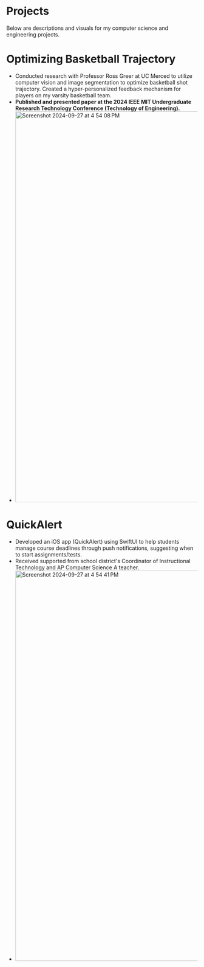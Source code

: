 # Projects
Below are descriptions and visuals for my computer science and engineering projects.

# Optimizing Basketball Trajectory
* Conducted research with Professor Ross Greer at UC Merced to utilize computer vision and image segmentation to optimize basketball shot trajectory. Created a hyper-personalized feedback mechanism for players on my varsity basketball team.
* **Published and presented paper at the 2024 IEEE MIT Undergraduate Research Technology Conference (Technology of Engineering).**
* <img width="1028" alt="Screenshot 2024-09-27 at 4 54 08 PM" src="https://github.com/user-attachments/assets/d2e5f607-b96f-4434-b312-052416d48db2">




# QuickAlert
* Developed an iOS app (QuickAlert) using SwiftUI to help students manage course deadlines through push notifications, suggesting when to start assignments/tests.
* Received supported from school district's Coordinator of Instructional Technology and AP Computer Science A teacher.
* <img width="1027" alt="Screenshot 2024-09-27 at 4 54 41 PM" src="https://github.com/user-attachments/assets/73cf5c1c-1b24-4602-88d6-f4870e730edf">


